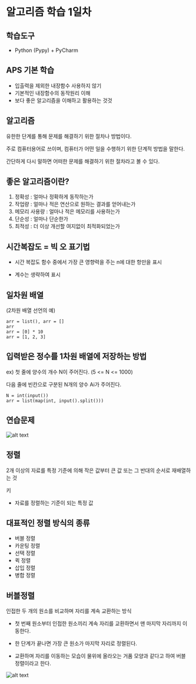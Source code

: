 # 알고리즘 학습 1일차

## 학습도구
- Python (Pypy) + PyCharm

## APS 기본 학습
- 입출력을 제외한 내장함수 사용하지 않기
- 기본적인 내장함수의 동작원리 이해
- 보다 좋은 알고리즘을 이해하고 활용하는 것것

## 알고리즘
유한한 단계를 통해 문제를 해결하기 위한 절차나 방법이다.

주로 컴퓨터용어로 쓰이며, 컴퓨터가 어떤 일을 수행하기 위한 단계적 방법을 말한다.

간단하게 다시 말하면 어떠한 문제를 해결하기 위한 절차라고 볼 수 있다.

## 좋은 알고리즘이란?
1. 정확성 : 얼마나 정확하게 동작하는가 
2. 작업량 : 얼마나 적은 연산으로 원하는 결과를 얻어내는가
3. 메모리 사용량 : 얼마나 적은 메모리를 사용하는가
4. 단순성 : 얼마나 단순한가
5. 최적성 : 더 이상 개선할 여지없이 최적화되었는가

## 시간복잡도 = 빅 오 표기법
- 시간 복잡도 함수 중에서 가장 큰 영향력을 주는 n에 대한 항만을 표시

-  계수는 생략하여 표시
## 일차원 배열
(2차원 배열 선언의 예)
```
arr = list(), arr = []
arr
arr = [0] * 10
arr = [1, 2, 3]
```

## 입력받은 정수를 1차원 배열에 저장하는 방법
ex) 첫 줄에 양수의 개수 N이 주어진다. (5 <= N <= 1000)

다음 줄에 빈칸으로 구분된 N개의 양수 Ai가 주어진다. 
```
N = int(input())
arr = list(map(int, input().split()))
```

## 연습문제
![alt text](image-9.png)

## 정렬
2개 이상의 자료를 특정 기준에 의해 작은 값부터 큰 값 또는 그 반대의 순서로 재배열하는 것

키 
- 자료를 정렬하는 기준이 되는 특정 값

## 대표적인 정렬 방식의 종류
- 버블 정렬
- 카운팅 정렬
- 선택 정렬
- 퀵 정렬
- 삽입 정렬
- 병합 정렬

## 버블정렬
인접한 두 개의 원소를 비교하며 자리를 계속 교환하는 방식

 - 첫 번째 원소부터 인접한 원소끼리 계속 자리를 교환하면서 맨 마지막 자리까지 이동한다.

 - 한 단계가 끝나면 가장 큰 원소가 마지막 자리로 정렬된다.

 - 교환하며 자리를 이동하는 모습이 물위에 올라오는 거품 모양과 같다고 하여 버블 정렬이라고 한다.

![alt text](image-10.png)



